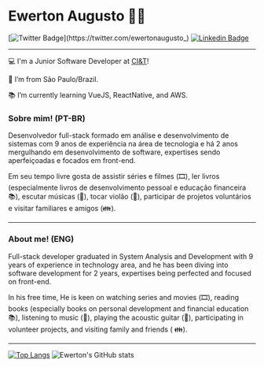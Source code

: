 # Ewerton Augusto :man_technologist:

[![Twitter Badge](https://img.shields.io/badge/-Twitter-1ca0f1?style=flat-square&labelColor=1ca0f1&logo=twitter&logoColor=white&link=https://twitter.com/ewertonaugusto_)](https://twitter.com/ewertonaugusto_) 
[![Linkedin Badge](https://img.shields.io/badge/-LinkedIn-blue?style=flat-square&logo=Linkedin&logoColor=white&link=https://www.linkedin.com/in/ewerton-augusto)](https://www.linkedin.com/in/ewerton-augusto)

----

:computer: I'm a Junior Software Developer at [CI&T](https://ciandt.com)!

:house_with_garden: I’m from São Paulo/Brazil.

:books: I’m currently learning VueJS, ReactNative, and AWS.

### Sobre mim! (PT-BR)

Desenvolvedor full-stack formado em análise e desenvolvimento de sistemas com 9 anos de experiência na área de tecnologia e há 2 anos mergulhando em desenvolvimento de software, expertises sendo aperfeiçoadas e focados em front-end.

Em seu tempo livre gosta de assistir séries e filmes (🎞️), ler livros (especialmente livros de desenvolvimento pessoal e educação financeira 📚), escutar músicas (🎵), tocar violão (:guitar:), participar de projetos voluntários e visitar familiares e amigos (:family:).

---

### About me! (ENG)

Full-stack developer graduated in System Analysis and Development with 9 years of experience in technology area, and he has been diving into software development for 2 years, expertises being perfected and focused on front-end.

In his free time, He is keen on watching series and movies (🎞️), reading books (especially books on personal development and financial education 📚), listening to music (🎵), playing the acoustic guitar (🎸), participating in volunteer projects, and visiting family and friends ( 👪).

---

[![Top Langs](https://github-readme-stats.vercel.app/api/top-langs/?username=ewerton-augusto&layout=compact)](https://github.com/anuraghazra/github-readme-stats)
![Ewerton's GitHub stats](https://github-readme-stats.vercel.app/api?username=ewerton-augusto&show_icons=true&theme=midnight-purple) 
